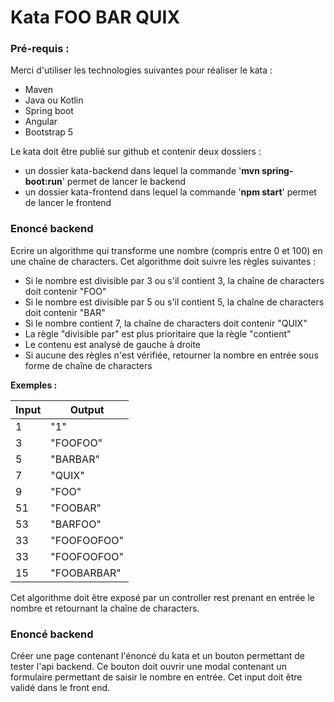 # Kata FOO BAR QUIX

### Pré-requis :

Merci d'utiliser les technologies suivantes pour réaliser le kata :

- Maven
- Java ou Kotlin
- Spring boot
- Angular
- Bootstrap 5

Le kata doit être publié sur github et contenir deux dossiers :

- un dossier kata-backend dans lequel la commande '**mvn spring-boot:run**' permet de lancer le backend
- un dossier kata-frontend dans lequel la commande '**npm start**' permet de lancer le frontend


### Enoncé backend

Ecrire un algorithme qui transforme une nombre (compris entre 0 et 100) en une chaîne de characters.
Cet algorithme doit suivre les règles suivantes :


- Si le nombre est divisible par 3 ou s'il contient 3, la chaîne  de characters doit contenir "FOO"
- Si le nombre est divisible par 5 ou s'il contient 5, la chaîne  de characters doit contenir "BAR"
- Si le nombre contient 7, la chaîne  de characters doit contenir "QUIX"
- La règle "divisible par" est plus prioritaire que la règle "contient"
- Le contenu est analysé de gauche à droite
- Si aucune des règles n'est vérifiée, retourner la nombre en entrée sous forme de chaîne de characters



**Exemples :**

| Input | Output      |
|-------|-------------|
| 1     | "1"         |
| 3     | "FOOFOO"    |
| 5     | "BARBAR"    |
| 7     | "QUIX"      |
| 9     | "FOO"       |
| 51    | "FOOBAR"    |
| 53    | "BARFOO"    |
| 33    | "FOOFOOFOO" |
| 33    | "FOOFOOFOO" |
| 15    | "FOOBARBAR" |

Cet algorithme doit être exposé par un controller rest prenant en entrée le nombre et retournant la chaîne de
characters.

### Enoncé backend

Créer une page contenant l'énoncé du kata et un bouton permettant de tester l'api backend.
Ce bouton doit ouvrir une modal contenant un formulaire permettant de saisir le nombre en entrée.
Cet input doit être validé dans le front end.

